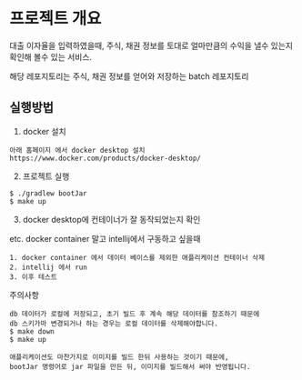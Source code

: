 # 프로젝트 개요
대출 이자율을 입력하였을때, 주식, 채권 정보를 토대로 얼마만큼의 수익을 낼수 있는지 확인해 볼수 있는 서비스.

해당 레포지토리는 주식, 채권 정보를 얻어와 저장하는 batch 레포지토리

## 실행방법

1. docker 설치
```aidl
아래 홈페이지 에서 docker desktop 설치
https://www.docker.com/products/docker-desktop/
```

2. 프로젝트 실행
```aidl
$ ./gradlew bootJar
$ make up
```

3. docker desktop에 컨테이너가 잘 동작되었는지 확인


etc. docker container 말고 intellij에서 구동하고 싶을때
```
1. docker container 에서 데이터 베이스를 제외한 애플리케이션 컨테이너 삭제
2. intellij 에서 run
3. 이후 테스트
```

주의사항
```
db 데이터가 로컬에 저장되고, 초기 빌드 후 계속 해당 데이터를 참조하기 때문에
db 스키가마 변경되거나 하는 경우는 로컬 데이터를 삭제해야합니다.
$ make down
$ make up
```
```
애플리케이션도 마찬가지로 이미지를 빌드 한뒤 사용하는 것이기 때문에,
bootJar 명령어로 jar 파일을 만든 뒤, 이미지를 빌드해서 써야 반영됩니다.
```